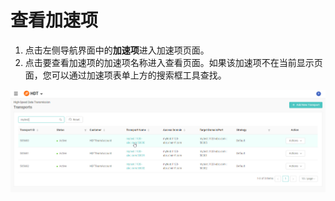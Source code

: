 # 查看加速项
1. 点击左侧导航界面中的**加速项**进入加速项页面。
2. 点击要查看加速项的加速项名称进入查看页面。如果该加速项不在当前显示页面，您可以通过加速项表单上方的搜索框工具查找。

![null](</docs/resources/images/transports/view-transport.png>)
